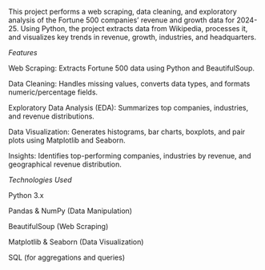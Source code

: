 This project performs a web scraping, data cleaning, and exploratory analysis of the Fortune 500 companies’ revenue and growth data for 2024-25. Using Python, the project extracts data from Wikipedia, processes it, and visualizes key trends in revenue, growth, industries, and headquarters.

*Features*

Web Scraping: Extracts Fortune 500 data using Python and BeautifulSoup.

Data Cleaning: Handles missing values, converts data types, and formats numeric/percentage fields.

Exploratory Data Analysis (EDA): Summarizes top companies, industries, and revenue distributions.

Data Visualization: Generates histograms, bar charts, boxplots, and pair plots using Matplotlib and Seaborn.

Insights: Identifies top-performing companies, industries by revenue, and geographical revenue distribution.

*Technologies Used*

Python 3.x

Pandas & NumPy (Data Manipulation)

BeautifulSoup (Web Scraping)

Matplotlib & Seaborn (Data Visualization)

SQL (for aggregations and queries)
